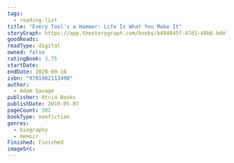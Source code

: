 ```yaml
---
tags:
  - reading-list
title: "Every Tool's a Hammer: Life Is What You Make It"
storyGraph: https://app.thestorygraph.com/books/b494045f-47d1-48b8-bde7-70b739313bff
goodReads:
readType: digital
owned: false
ratingBook: 3.75
startDate:
endDate: 2020-09-16
isbn: "9781982113490"
author:
  - Adam Savage
publisher: Atria Books
publishDate: 2019-05-07
pageCount: 302
bookType: nonfiction
genres:
  - biography
  - memoir
Finished: Finished
imageSrc:
---
```

